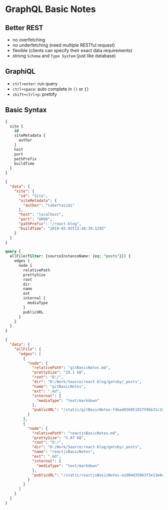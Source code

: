 # GraphQL Basic Notes

## Better REST

- no overfetching
- no underfetching (need multiple RESTful request)
- flexible (clients can specify their exact data requirements)
- strong `Schema` and `Type System` (just like database)

## GraphiQL

- `ctrl+enter`: run query
- `ctrl+space`: auto complete in `()` or `{}`
- `shift+ctrl+p`: prettify

## Basic Syntax

```sql
{
  site {
    id
    siteMetadata {
      author
    }
    host
    port
    pathPrefix
    buildTime
  }
}
```

```json
{
  "data": {
    "site": {
      "id": "Site",
      "siteMetadata": {
        "author": "sabertazimi"
      },
      "host": "localhost",
      "port": "8000",
      "pathPrefix": "/react-blog",
      "buildTime": "2019-03-05T13:40:39.129Z"
    }
  }
}
```

```sql
query {
  allFile(filter: {sourceInstanceName: {eq: "posts"}}) {
    edges {
      node {
        relativePath
        prettySize
        root
        dir
        name
        ext
        internal {
          mediaType
        }
        publicURL
      }
    }
  }
}
```

```json
{
  "data": {
    "allFile": {
      "edges": [
        {
          "node": {
            "relativePath": "gitBasicNotes.md",
            "prettySize": "28.1 kB",
            "root": "D:/",
            "dir": "D:/Work/Source/react-blog/gatsby/_posts",
            "name": "gitBasicNotes",
            "ext": ".md",
            "internal": {
              "mediaType": "text/markdown"
            },
            "publicURL": "/static/gitBasicNotes-f4bad03605183759bb31c2db3ba69e53.md"
          }
        },
        {
          "node": {
            "relativePath": "reactjsBasicNotes.md",
            "prettySize": "5.87 kB",
            "root": "D:/",
            "dir": "D:/Work/Source/react-blog/gatsby/_posts",
            "name": "reactjsBasicNotes",
            "ext": ".md",
            "internal": {
              "mediaType": "text/markdown"
            },
            "publicURL": "/static/reactjsBasicNotes-a1d04d35063f3e13e6e7302aa40ef1ce.md"
          }
        }
      ]
    }
  }
}
```
